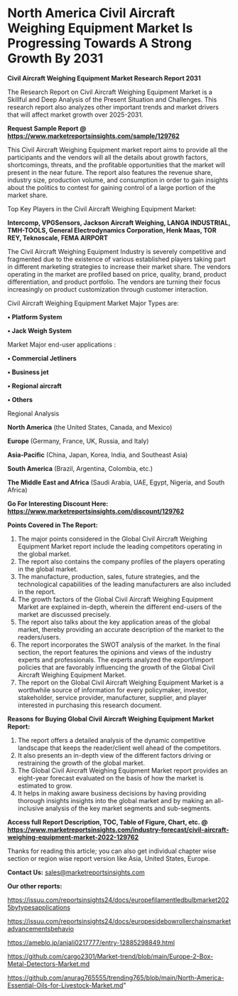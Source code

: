 # North America Civil Aircraft Weighing Equipment Market Is Progressing Towards A Strong Growth By 2031

<strong>Civil Aircraft Weighing Equipment Market Research Report 2031</strong>

The Research Report on Civil Aircraft Weighing Equipment Market is a Skillful and Deep Analysis of the Present Situation and Challenges. This research report also analyzes other important trends and market drivers that will affect market growth over 2025-2031.

<strong>Request Sample Report @ <a href=https://www.marketreportsinsights.com/sample/129762>https://www.marketreportsinsights.com/sample/129762</a></strong>

This Civil Aircraft Weighing Equipment market report aims to provide all the participants and the vendors will all the details about growth factors, shortcomings, threats, and the profitable opportunities that the market will present in the near future. The report also features the revenue share, industry size, production volume, and consumption in order to gain insights about the politics to contest for gaining control of a large portion of the market share.

Top Key Players in the Civil Aircraft Weighing Equipment Market:

<strong>Intercomp, VPGSensors, Jackson Aircraft Weighing, LANGA INDUSTRIAL, TMH-TOOLS, General Electrodynamics Corporation, Henk Maas, TOR REY, Teknoscale, FEMA AIRPORT</strong>

The Civil Aircraft Weighing Equipment Industry is severely competitive and fragmented due to the existence of various established players taking part in different marketing strategies to increase their market share. The vendors operating in the market are profiled based on price, quality, brand, product differentiation, and product portfolio. The vendors are turning their focus increasingly on product customization through customer interaction.

Civil Aircraft Weighing Equipment Market Major Types are:

<strong>• Platform System

• Jack Weigh System</strong>

Market Major end-user applications :

<strong>• Commercial Jetliners

• Business jet

• Regional aircraft

• Others</strong>

Regional Analysis

</u><strong><b>North America</b></strong> (the United States, Canada, and Mexico)

<strong><b>Europe </b></strong>(Germany, France, UK, Russia, and Italy)

<strong><b>Asia-Pacific</b></strong> (China, Japan, Korea, India, and Southeast Asia)

<strong><b>South America</b></strong> (Brazil, Argentina, Colombia, etc.)

<strong><b>The Middle East and Africa</b></strong> (Saudi Arabia, UAE, Egypt, Nigeria, and South Africa)

<strong>Go For Interesting Discount Here: <a href=https://www.marketreportsinsights.com/discount/129762>https://www.marketreportsinsights.com/discount/129762</a></strong>

<strong>Points Covered in The Report:</strong>
<ol>
  <li>The major points considered in the Global Civil Aircraft Weighing Equipment Market report include the leading competitors operating in the global market.</li>
  <li>The report also contains the company profiles of the players operating in the global market.</li>
  <li>The manufacture, production, sales, future strategies, and the technological capabilities of the leading manufacturers are also included in the report.</li>
  <li>The growth factors of the Global Civil Aircraft Weighing Equipment Market are explained in-depth, wherein the different end-users of the market are discussed precisely.</li>
  <li>The report also talks about the key application areas of the global market, thereby providing an accurate description of the market to the readers/users.</li>
  <li>The report incorporates the SWOT analysis of the market. In the final section, the report features the opinions and views of the industry experts and professionals. The experts analyzed the export/import policies that are favorably influencing the growth of the Global Civil Aircraft Weighing Equipment Market.</li>
  <li>The report on the Global Civil Aircraft Weighing Equipment Market is a worthwhile source of information for every policymaker, investor, stakeholder, service provider, manufacturer, supplier, and player interested in purchasing this research document.</li>
</ol>
<strong>Reasons for Buying Global Civil Aircraft Weighing Equipment Market Report:</strong>

<ol>
  <li>The report offers a detailed analysis of the dynamic competitive landscape that keeps the reader/client well ahead of the competitors.</li>
  <li>It also presents an in-depth view of the different factors driving or restraining the growth of the global market.</li>
  <li>The Global Civil Aircraft Weighing Equipment Market report provides an eight-year forecast evaluated on the basis of how the market is estimated to grow.</li>
  <li>It helps in making aware business decisions by having providing thorough insights insights into the global market and by making an all-inclusive analysis of the key market segments and sub-segments.</li>
</ol>
<strong>Access full Report Description, TOC, Table of Figure, Chart, etc. @ <a href=https://www.marketreportsinsights.com/industry-forecast/civil-aircraft-weighing-equipment-market-2022-129762>https://www.marketreportsinsights.com/industry-forecast/civil-aircraft-weighing-equipment-market-2022-129762</a></strong>


Thanks for reading this article; you can also get individual chapter wise section or region wise report version like Asia, United States, Europe.

<strong>Contact Us:</strong>
sales@marketreportsinsights.com

<strong>Our other reports:</strong>

<a href=https://issuu.com/reportsinsights24/docs/europefilamentledbulbmarket2025bytypesapplications>https://issuu.com/reportsinsights24/docs/europefilamentledbulbmarket2025bytypesapplications</a>

<a href=https://issuu.com/reportsinsights24/docs/europesidebowrollerchainsmarketadvancementsbehavio>https://issuu.com/reportsinsights24/docs/europesidebowrollerchainsmarketadvancementsbehavio</a>

<a href=https://ameblo.jp/anjali0217777/entry-12885298849.html>https://ameblo.jp/anjali0217777/entry-12885298849.html</a>

<a href=https://github.com/cargo2301/Market-trend/blob/main/Europe-2-Box-Metal-Detectors-Market.md>https://github.com/cargo2301/Market-trend/blob/main/Europe-2-Box-Metal-Detectors-Market.md</a>

<a href=https://github.com/anurag765555/trending765/blob/main/North-America-Essential-Oils-for-Livestock-Market.md>https://github.com/anurag765555/trending765/blob/main/North-America-Essential-Oils-for-Livestock-Market.md</a>"

